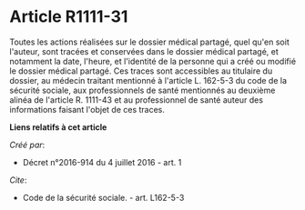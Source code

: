 # Article R1111-31

Toutes les actions réalisées sur le dossier médical partagé, quel qu'en soit l'auteur, sont tracées et conservées dans le
dossier médical partagé, et notamment la date, l'heure, et l'identité de la personne qui a créé ou modifié le dossier médical
partagé. Ces traces sont accessibles au titulaire du dossier, au médecin traitant mentionné à l'article L. 162-5-3 du code de
la sécurité sociale, aux professionnels de santé mentionnés au deuxième alinéa de l'article R. 1111-43 et au professionnel de
santé auteur des informations faisant l'objet de ces traces.

**Liens relatifs à cet article**

_Créé par_:

  - Décret n°2016-914 du 4 juillet 2016 - art. 1

_Cite_:

  - Code de la sécurité sociale. - art. L162-5-3
